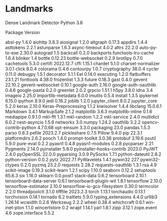 # Landmarks
Dense Landmark Detector 
Python 3.8 
<div>
Package 
<tab>
Version
<div>

absl-py                       1.4.0
aiohttp                       3.8.3
aiosignal                     1.2.0
altgraph                      0.17.3
appdirs                       1.4.4
asttokens                     2.2.1
astunparse                    1.6.3
async-timeout                 4.0.2
attrs                         22.2.0
auto-py-to-exe                2.30.0
autograd                      1.5
backcall                      0.2.0
backports.functools-lru-cache 1.6.4
blinker                       1.4
bottle                        0.12.23
bottle-websocket              0.2.9
brotlipy                      0.7.0
cachetools                    5.3.0
certifi                       2022.12.7
cffi                          1.15.1
chardet                       5.1.0
charset-normalizer            3.0.1
click                         8.0.4
colorama                      0.4.6
contourpy                     1.0.7
cryptography                  38.0.4
cycler                        0.11.0
debugpy                       1.5.1
decorator                     5.1.1
Eel                           0.14.0
executing                     1.2.0
flatbuffers                   23.1.21
fonttools                     4.38.0
frozenlist                    1.3.3
future                        0.18.3
gast                          0.4.0
gevent                        22.10.2
gevent-websocket              0.10.1
google-auth                   2.16.0
google-auth-oauthlib          0.4.6
google-pasta                  0.2.0
greenlet                      2.0.2
grpcio                        1.51.1
h5py                          3.8.0
idna                          3.4
imageio                       2.25.0
importlib-metadata            6.0.0
imutils                       0.5.4
install                       1.3.5
ipykernel                     6.15.0
ipython                       8.9.0
jedi                          0.18.2
joblib                        1.2.0
jupyter_client                8.0.2
jupyter_core                  5.2.0
keras                         2.10.0
Keras-Preprocessing           1.1.2
kiwisolver                    1.4.4
libclang                      15.0.6.1
Markdown                      3.4.1
MarkupSafe                    2.1.2
matplotlib                    3.6.3
matplotlib-inline             0.1.6
mediapipe                     0.9.1.0
mkl-fft                       1.3.1
mkl-random                    1.2.2
mkl-service                   2.4.0
multidict                     6.0.2
nest-asyncio                  1.5.6
networkx                      3.0
numpy                         1.24.2
oauthlib                      3.2.2
opencv-contrib-python         4.7.0.68
opt-einsum                    3.3.0
packaging                     23.0
pandas                        1.5.3
parso                         0.8.3
pefile                        2023.2.7
pickleshare                   0.7.5
Pillow                        9.4.0
pip                           22.3.1
platformdirs                  2.6.2
pooch                         1.4.0
prompt-toolkit                3.0.36
protobuf                      3.19.6
psutil                        5.9.0
pure-eval                     0.2.2
pyasn1                        0.4.8
pyasn1-modules                0.2.8
pycparser                     2.21
Pygments                      2.14.0
pyinstaller                   5.8.0
pyinstaller-hooks-contrib     2023.0
PyJWT                         2.4.0
pyOpenSSL                     22.0.0
pyparsing                     3.0.9
PySocks                       1.7.1
python-dateutil               2.8.2
python-version                0.0.2
pytz                          2022.7.1
PyWavelets                    1.4.1
pywin32                       227
pywin32-ctypes                0.2.0
pyzmq                         23.2.0
requests                      2.28.2
requests-oauthlib             1.3.1
rsa                           4.9
scikit-image                  0.19.3
scikit-learn                  1.2.1
scipy                         1.10.0
seaborn                       0.12.2
setuptools                    65.6.3
six                           1.16.0
sklearn                       0.0.post1
stack-data                    0.6.2
tensorboard                   2.10.1
tensorboard-data-server       0.6.1
tensorboard-plugin-wit        1.8.1
tensorflow                    2.10.0
tensorflow-estimator          2.10.0
tensorflow-io-gcs-filesystem  0.30.0
termcolor                     2.2.0
threadpoolctl                 3.1.0
tifffile                      2023.2.3
torch                         1.13.1
torchaudio                    0.13.1
torchvision                   0.14.1
tornado                       6.2
traitlets                     5.9.0
typing_extensions             4.4.0
urllib3                       1.26.14
wcwidth                       0.2.6
Werkzeug                      2.2.2
wheel                         0.38.4
whichcraft                    0.6.1
win-inet-pton                 1.1.0
wincertstore                  0.2
wrapt                         1.14.1
yarl                          1.8.1
zipp                          3.12.1
zope.event                    4.6
zope.interface                5.5.2
